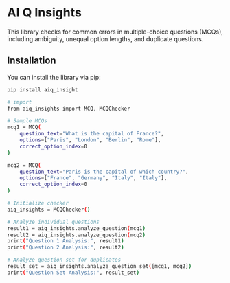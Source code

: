 # AI Q Insights

This library checks for common errors in multiple-choice questions (MCQs), including ambiguity, unequal option lengths, and duplicate questions.

## Installation

You can install the library via pip:

```bash
pip install aiq_insight

# import
from aiq_insights import MCQ, MCQChecker

# Sample MCQs
mcq1 = MCQ(
    question_text="What is the capital of France?",
    options=["Paris", "London", "Berlin", "Rome"],
    correct_option_index=0
)

mcq2 = MCQ(
    question_text="Paris is the capital of which country?",
    options=["France", "Germany", "Italy", "Italy"],
    correct_option_index=0
)

# Initialize checker
aiq_insights = MCQChecker()

# Analyze individual questions
result1 = aiq_insights.analyze_question(mcq1)
result2 = aiq_insights.analyze_question(mcq2)
print("Question 1 Analysis:", result1)
print("Question 2 Analysis:", result2)

# Analyze question set for duplicates
result_set = aiq_insights.analyze_question_set([mcq1, mcq2])
print("Question Set Analysis:", result_set)

